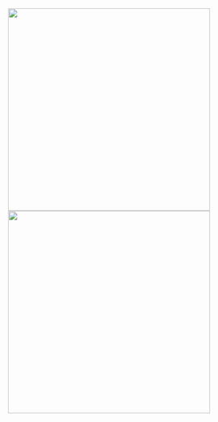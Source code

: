 <div style="
      width: 400px;
      display: block;
      margin-left: auto;
      margin-right: auto;
    ">
      <img width="400" align="center" src="https://github-stats.tonimatas.dev/api?username=NTXSAMU&show_icons=true&include_all_commits=true&hide_border=true&number_format=long&show=reviews,prs_merged,prs_merged_percentage&theme=blue_navy&cache_seconds=3600" />
      <img width="400" align="center" src="https://github-stats.tonimatas.dev/api/top-langs?username=NTXSAMU&layout=pie&hide_border=true&langs_count=8&theme=blue_navy&cache_seconds=300" />
<br>    
</div>
